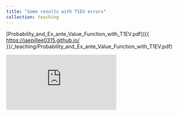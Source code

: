 ```yaml
---
title: "Some results with T1EV errors"
collection: teaching
---
```


[Probability_and_Ex_ante_Value_Function_with_T1EV.pdf]({{ https://jaepillee0315.github.io/ }}/_teaching/Probability_and_Ex_ante_Value_Function_with_T1EV.pdf)

<embed src="https://jaepillee0315.github.io/files/Probability_and_Ex_ante_Value_Function_with_T1EV.pdf" type="application/pdf" />
